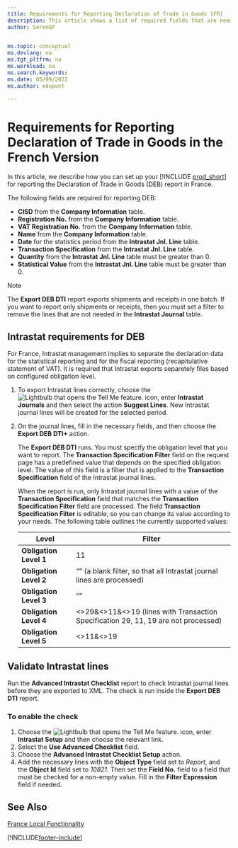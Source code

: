 ```yaml
---
title: Requirements for Reporting Declaration of Trade in Goods [FR]
description: This article shows a list of required fields that are needed for reporting Declaration of Trade in Goods (DEB) based on the DTI+ format in the French version of Business Central.
author: SorenGP

    
ms.topic: conceptual
ms.devlang: na
ms.tgt_pltfrm: na
ms.workload: na
ms.search.keywords:
ms.date: 05/09/2022
ms.author: edupont

---
```

# Requirements for Reporting Declaration of Trade in Goods in the French Version

In this article, we describe how you can set up your [!INCLUDE [prod_short](../../includes/prod_short.md)] for reporting the Declaration of Trade in Goods (DEB) report in France.  

The following fields are required for reporting DEB:  

- **CISD** from the **Company Information** table.  
- **Registration No.** from the **Company Information** table.  
- **VAT Registration No.** from the **Company Information** table.  
- **Name** from the **Company Information** table.  
- **Date** for the statistics period from the **Intrastat Jnl. Line** table.  
- **Transaction Specification** from the **Intrastat Jnl. Line** table.  
- **Quantity** from the **Intrastat Jnl. Line** table must be greater than 0.  
- **Statistical Value** from the **Intrastat Jnl. Line** table must be greater than 0.  

> [!NOTE]  
> The **Export DEB DTI** report exports shipments and receipts in one batch. If you want to report only shipments or receipts, then you must set a filter to remove the lines that are not needed in the **Intrastat Journal** table.  

## Intrastat requirements for DEB

For France, Intrastat management implies to separate the declaration data for the statistical reporting and for the fiscal reporting (recapitulative statement of VAT). It is required that Intrastat exports separetely files based on configured obligation level.

1. To export Intrastat lines correctly, choose the ![Lightbulb that opens the Tell Me feature.](../../media/ui-search/search_small.png "Tell me what you want to do") icon, enter **Intrastat Journals** and then select the action **Suggest Lines**. New Intrastat journal lines will be created for the selected period.  

2. On the journal lines, fill in the necessary fields, and then choose the **Export DEB DTI+** action.  

    The **Export DEB DTI** runs. You must specify the obligation level that you want to report. The **Transaction Specification Filter** field on the request page has a predefined value that depends on the specified obligation level. The value of this field is a filter that is applied to the **Transaction Specification** field of the Intrastat journal lines.  

    When the report is run, only Intrastat journal lines with a value of the **Transaction Specification** field that matches the **Transaction Specification Filter** field are processed. The field **Transaction Specification Filter** is editable, so you can change its value according to your needs. The following table outlines the currently supported values:

    |Level|Filter|  
    |----------|--------|  
    |**Obligation Level 1**|11|19|21|29|  
    |**Obligation Level 2**| “” (a blank filter, so that all Intrastat journal lines are processed)|  
    |**Obligation Level 3**| “” |  
    |**Obligation Level 4**|<>29&<>11&<>19 (lines with Transaction Specification 29, 11, 19 are not processed)|  
    |**Obligation Level 5**|<>11&<>19|  

## Validate Intrastat lines

Run the **Advanced Intrastat Checklist** report to check Intrastat journal lines before they are exported to XML. The check is run inside the **Export DEB DTI** report.  

### To enable the check

1. Choose the ![Lightbulb that opens the Tell Me feature.](../../media/ui-search/search_small.png "Tell me what you want to do") icon, enter **Intrastat Setup** and then choose the relevant link.  
2. Select the **Use Advanced Checklist** field.  
3. Choose the **Advanced Intrastat Checklist Setup** action.
4. Add the necessary lines with the **Object Type** field set to *Report*, and the **Object Id** field set to *10821*. Then set the **Field No.** field to a field that must be checked for a non-empty value. Fill in the **Filter Expression** field if needed.

## See Also

[France Local Functionality](france-local-functionality.md)


[!INCLUDE[footer-include](../../includes/footer-banner.md)]
